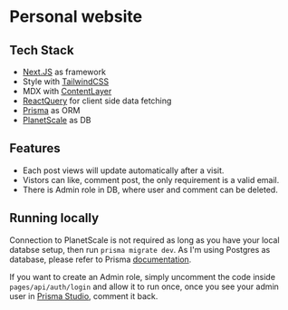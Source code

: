 # Personal website

## Tech Stack
- [Next.JS](https://nextjs.org/) as framework
- Style with [TailwindCSS](https://tailwindcss.com/)
- MDX with [ContentLayer](https://github.com/contentlayerdev/contentlayer) 
- [ReactQuery](https://react-query.tanstack.com/) for client side data fetching
- [Prisma](https://www.prisma.io/) as ORM
- [PlanetScale](https://planetscale.com/) as DB

## Features
- Each post views will update automatically after a visit.
- Vistors can like, comment post, the only requirement is a valid email.
- There is Admin role in DB, where user and comment can be deleted.

## Running locally

Connection to PlanetScale is not required as long as you have your local databse setup, then run `prisma migrate dev`. As I'm using Postgres as database, please refer to Prisma [documentation](https://www.prisma.io/docs/getting-started/setup-prisma/start-from-scratch/relational-databases-typescript-postgres).

If you want to create an Admin role, simply uncomment the code inside `pages/api/auth/login` and allow it to run once, once you see your admin user in [Prisma Studio](https://www.prisma.io/studio), comment it back.